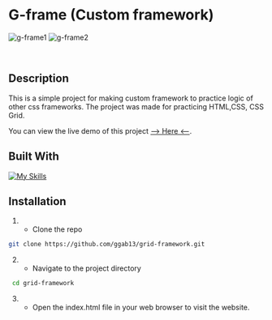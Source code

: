 # G-frame (Custom framework)


![g-frame1](https://github.com/ggab13/grid-framework/assets/67071512/efedbb80-5c4c-481d-9b6b-5d135ed9b5e6)
![g-frame2](https://github.com/ggab13/grid-framework/assets/67071512/f700e4a0-c297-4c14-af06-b01fbb847f45)

<br>




## Description

This is a simple project for making custom framework to practice logic of other css frameworks.
The project was made for practicing HTML,CSS, CSS Grid.

You can view the live demo of this project [--> Here <--](https://ggab13.github.io/grid-framework/).

## Built With

[![My Skills](https://skillicons.dev/icons?i=html,css)](https://skillicons.dev)


## Installation 

1. - Clone the repo
 ```sh
git clone https://github.com/ggab13/grid-framework.git
   ```

2. - Navigate to the project directory
```sh
 cd grid-framework
 ```
3. - Open the index.html file in your web browser to visit the website.
